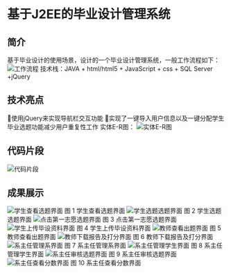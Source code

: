 # 基于J2EE的毕业设计管理系统

## 简介
基于毕业设计的使用场景，设计的一个毕业设计管理系统，一般工作流程如下：
![工作流程](https://github.com/Camel303/graduation-project-management-system/blob/master/picture/1.jpg)
技术栈：JAVA + html/html5 + JavaScript + css + SQL Server +jQuery
## 技术亮点
使用jQuery来实现导航栏交互功能
实现了一键导入用户信息以及一键分配学生毕业选题功能减少用户重复性工作
实体E-R图：
![实体E-R图](https://github.com/Camel303/graduation-project-management-system/blob/master/picture/2.jpg)


## 代码片段
![代码片段](https://github.com/Camel303/graduation-project-management-system/blob/master/picture/3.jpg)
## 成果展示

![学生查看选题界面](https://github.com/Camel303/graduation-project-management-system/blob/master/picture/4.jpg)
图 1 学生查看选题界面
![学生选题选题界面](https://github.com/Camel303/graduation-project-management-system/blob/master/picture/5.jpg)
图 2 学生选题选题界面
![点击第一志愿选题界面](https://github.com/Camel303/graduation-project-management-system/blob/master/picture/6.jpg)
图 3 点击第一志愿选题界面
![学生上传毕设资料界面](https://github.com/Camel303/graduation-project-management-system/blob/master/picture/7.jpg)
图 4 学生上传毕设资料界面
![教师查看出题界面](https://github.com/Camel303/graduation-project-management-system/blob/master/picture/8.jpg)
图 5 教师查看出题界面
![教师下载报告及打分界面](https://github.com/Camel303/graduation-project-management-system/blob/master/picture/9.jpg)
图 6 教师下载报告及打分界面
![系主任管理系界面](https://github.com/Camel303/graduation-project-management-system/blob/master/picture/10.jpg)
图 7 系主任管理系界面
![系主任管理学生界面](https://github.com/Camel303/graduation-project-management-system/blob/master/picture/11.jpg)
图 8 系主任管理学生界面
![系主任审核选题界面](https://github.com/Camel303/graduation-project-management-system/blob/master/picture/12.jpg)
图 9 系主任审核选题界面
![系主任查看分数界面](https://github.com/Camel303/graduation-project-management-system/blob/master/picture/13.jpg)
图 10 系主任查看分数界面
